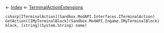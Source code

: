 ← [Index](Api-Index) ← [TerminalActionExtensions](Sandbox.Game.Gui.TerminalActionExtensions)

```csharp[ITerminalAction](Sandbox.ModAPI.Interfaces.ITerminalAction) GetAction([IMyTerminalBlock](Sandbox.ModAPI.Ingame.IMyTerminalBlock) block, [string](System.String) name)```